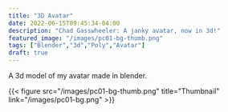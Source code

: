 ```yaml
---
title: "3D Avatar"
date: 2022-06-15T09:45:34-04:00
description: "Chad Gasswheeler: A janky avatar, now in 3d!"
featured_image: "/images/pc01-bg-thumb.png"
tags: ["Blender","3d","Poly","Avatar"]
draft: true
---
```


A 3d model of my avatar made in blender.

<!--more-->

{{< figure src="/images/pc01-bg-thumb.png" title="Thumbnail" link="/images/pc01-bg.png" >}}